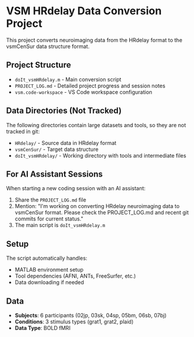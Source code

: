 # VSM HRdelay Data Conversion Project

This project converts neuroimaging data from the HRdelay format to the vsmCenSur data structure format.

## Project Structure

- `doIt_vsmHRdelay.m` - Main conversion script
- `PROJECT_LOG.md` - Detailed project progress and session notes
- `vsm.code-workspace` - VS Code workspace configuration

## Data Directories (Not Tracked)

The following directories contain large datasets and tools, so they are not tracked in git:
- `HRdelay/` - Source data in HRdelay format
- `vsmCenSur/` - Target data structure
- `doIt_vsmHRdelay/` - Working directory with tools and intermediate files

## For AI Assistant Sessions

When starting a new coding session with an AI assistant:

1. Share the `PROJECT_LOG.md` file
2. Mention: "I'm working on converting HRdelay neuroimaging data to vsmCenSur format. Please check the PROJECT_LOG.md and recent git commits for current status."
3. The main script is `doIt_vsmHRdelay.m`

## Setup

The script automatically handles:
- MATLAB environment setup
- Tool dependencies (AFNI, ANTs, FreeSurfer, etc.)
- Data downloading if needed

## Data

- **Subjects**: 6 participants (02jp, 03sk, 04sp, 05bm, 06sb, 07bj)
- **Conditions**: 3 stimulus types (grat1, grat2, plaid)
- **Data Type**: BOLD fMRI 